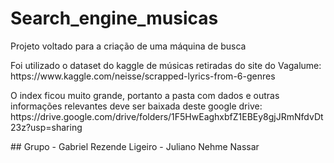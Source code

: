 # Search_engine_musicas
Projeto voltado para a criação de uma máquina de busca
<p>Foi utilizado o dataset do kaggle de músicas retiradas do site do Vagalume: https://www.kaggle.com/neisse/scrapped-lyrics-from-6-genres </p>
<p>O index ficou muito grande, portanto a pasta com dados e outras informações relevantes deve ser baixada deste google drive: https://drive.google.com/drive/folders/1F5HwEaghxbfZ1EBEy8gjJRmNfdvDt23z?usp=sharing<p>
## Grupo
- Gabriel Rezende Ligeiro
- Juliano Nehme Nassar
